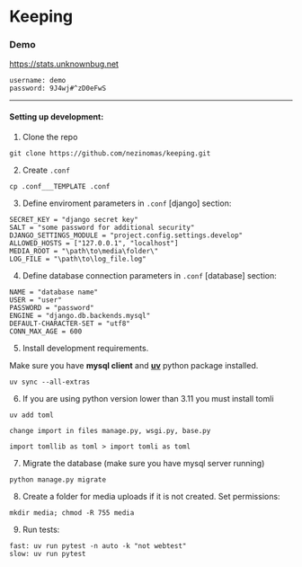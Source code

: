 # Keeping


### Demo

https://stats.unknownbug.net
```
username: demo
password: 9J4wj#^zD0eFwS
```

***

#### Setting up development:

1. Clone the repo
```
git clone https://github.com/nezinomas/keeping.git
```

2. Create `.conf`
```
cp .conf___TEMPLATE .conf
```

3. Define enviroment parameters in `.conf` [django] section:
```
SECRET_KEY = "django secret key"
SALT = "some password for additional security"
DJANGO_SETTINGS_MODULE = "project.config.settings.develop"
ALLOWED_HOSTS = ["127.0.0.1", "localhost"]
MEDIA_ROOT = "\path\to\media\folder\"
LOG_FILE = "\path\to\log_file.log"
```

4. Define database connection parameters in `.conf` [database] section:
```
NAME = "database name"
USER = "user"
PASSWORD = "password"
ENGINE = "django.db.backends.mysql"
DEFAULT-CHARACTER-SET = "utf8"
CONN_MAX_AGE = 600
```

5. Install development requirements.

Make sure you have **mysql client** and [**uv**](https://docs.astral.sh/uv/getting-started/installation/) python package installed.

```
uv sync --all-extras
```

6. If you are using python version lower than 3.11 you must install tomli
```
uv add toml

change import in files manage.py, wsgi.py, base.py

import tomllib as toml > import tomli as toml
```

7. Migrate the database (make sure you have mysql server running)
```
python manage.py migrate
```

8. Create a folder for media uploads if it is not created. Set permissions:
```
mkdir media; chmod -R 755 media
```

9. Run tests:
```
fast: uv run pytest -n auto -k "not webtest"
slow: uv run pytest
```
